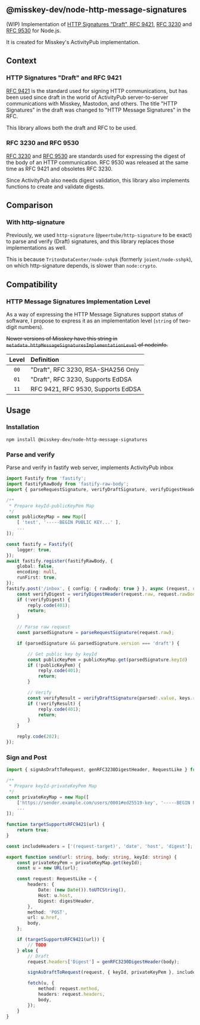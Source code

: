 @misskey-dev/node-http-message-signatures
----

(WIP) Implementation of [HTTP Signatures "Draft", RFC 9421](https://datatracker.ietf.org/doc/rfc9421/), [RFC 3230](https://datatracker.ietf.org/doc/rfc3230/) and [RFC 9530](https://datatracker.ietf.org/doc/rfc9530/) for Node.js.

It is created for Misskey's ActivityPub implementation.

## Context
### HTTP Signatures "Draft" and RFC 9421
[RFC 9421](https://datatracker.ietf.org/doc/rfc9421/) is the standard used for signing HTTP communications, but has been used since draft in the world of ActivityPub server-to-server communications with Misskey, Mastodon, and others.
The title "HTTP Signatures" in the draft was changed to "HTTP Message Signatures" in the RFC.

This library allows both the draft and RFC to be used.

### RFC 3230 and RFC 9530
[RFC 3230](https://datatracker.ietf.org/doc/rfc3230/) and [RFC 9530](https://datatracker.ietf.org/doc/rfc9530/) are standards used for expressing the digest of the body of an HTTP communication. RFC 9530 was released at the same time as RFC 9421 and obsoletes RFC 3230.

Since ActivityPub also needs digest validation, this library also implements functions to create and validate digests.

## Comparison
### With http-signature
Previously, we used `http-signature` (`@peertube/http-signature` to be exact) to parse and verify (Draft) signatures, and this library replaces those implementations as well.

This is because `TritonDataCenter/node-sshpk` (formerly `joient/node-sshpk`), on which http-signature depends, is slower than `node:crypto`.

## Compatibility
### HTTP Message Signatures Implementation Level
As a way of expressing the HTTP Message Signatures support status of software, I propose to express it as an implementation level (`string` of two-digit numbers).

~~Newer versions of Misskey have this string in `metadata.httpMessageSignaturesImplementationLevel` of nodeinfo.~~

|Level|Definition|
|:-:|:--|
|`00`|"Draft", RFC 3230, RSA-SHA256 Only|
|`01`|"Draft", RFC 3230, Supports EdDSA|
|`11`|RFC 9421, RFC 9530, Supports EdDSA|

## Usage

### Installation
```
npm install @misskey-dev/node-http-message-signatures
```

### Parse and verify
Parse and verify in fastify web server, implements ActivityPub inbox

```ts
import Fastify from 'fastify';
import fastifyRawBody from 'fastify-raw-body';
import { parseRequestSignature, verifyDraftSignature, verifyDigestHeader } from '@misskey-dev/node-http-message-signatures';

/**
 * Prepare keyId-publicKeyPem Map
 */
const publicKeyMap = new Map([
	[ 'test', '-----BEGIN PUBLIC KEY...' ],
	...
]);

const fastify = Fastify({
	logger: true,
});
await fastify.register(fastifyRawBody, {
	global: false,
	encoding: null,
	runFirst: true,
});
fastify.post('/inbox', { config: { rawBody: true } }, async (request, reply) => {
	const verifyDigest = verifyDigestHeader(request.raw, request.rawBody, true);
	if (!verifyDigest) {
		reply.code(401);
		return;
	}

	// Parse raw request
	const parsedSignature = parseRequestSignature(request.raw);

	if (parsedSignature && parsedSignature.version === 'draft') {

		// Get public key by keyId
		const publicKeyPem = publicKeyMap.get(parsedSignature.keyId)
		if (!publicKeyPem) {
			reply.code(401);
			return;
		}

		// Verify
		const verifyResult = verifyDraftSignature(parsed!.value, keys.rsa4096.publicKey, errorLogger);
		if (!verifyResult) {
			reply.code(401);
			return;
		}
	}

	reply.code(202);
});
```

### Sign and Post
```ts
import { signAsDraftToRequest, genRFC3230DigestHeader, RequestLike } from '@misskey-dev/node-http-message-signatures';

/**
 * Prepare keyId-privateKeyPem Map
 */
const privateKeyMap = new Map([
	['https://sender.example.com/users/0001#ed25519-key', '-----BEGIN PRIVATE KEY...' ],
	...
]);

function targetSupportsRFC9421(url) {
	return true;
}

const includeHeaders = ['(request-target)', 'date', 'host', 'digest'];

export function send(url: string, body: string, keyId: string) {
	const privateKeyPem = privateKeyMap.get(keyId);
	const u = new URL(url);

	const request: RequestLike = {
		headers: {
			Date: (new Date()).toUTCString(),
			Host: u.host,
			Digest: digestHeader,
		},
		method: 'POST',
		url: u.href,
		body,
	};

	if (targetSupportsRFC9421(url)) {
		// TODO
	} else {
		// Draft
		request.headers['Digest'] = genRFC3230DigestHeader(body);

		signAsDraftToRequest(request, { keyId, privateKeyPem }, includeHeaders);

		fetch(u, {
			method: request.method,
			headers: request.headers,
			body,
		});
	}
}
```
